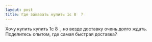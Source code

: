 ```yaml
---
layout: post 
title: Где заказать купить 1с 8 ‌ ‌? 
--- 
```

Хочу купить купить 1с 8 ‌ ‌, но везде доставку очень долго ждать. Поделитесь опытом, где самая быстрая доставка?